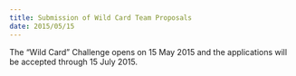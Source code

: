 ```yaml
---
title: Submission of Wild Card Team Proposals
date: 2015/05/15
---
```


The “Wild Card” Challenge opens on 15 May 2015 and the applications will be accepted through 15 July 2015. 
